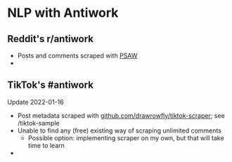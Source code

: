# NLP with Antiwork

## Reddit's r/antiwork

- Posts and comments scraped with [PSAW](https://psaw.readthedocs.io/en/latest)
- 

## TikTok's #antiwork

Update 2022-01-16

- Post metadata scraped with [github.com/drawrowfly/tiktok-scraper](https://github.com/drawrowfly/tiktok-scraper); see /tiktok-sample
- Unable to find any (free) existing way of scraping unlimited comments 
	- Possible option: implementing scraper on my own, but that will take time to learn
- 
